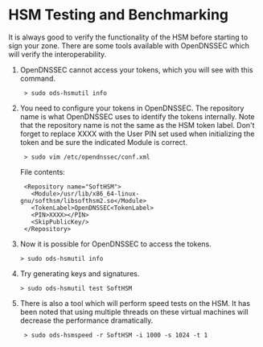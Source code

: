 # HSM Testing and Benchmarking

It is always good to verify the functionality of the HSM before starting
to sign your zone. There are some tools available with OpenDNSSEC which
will verify the interoperability.

1. OpenDNSSEC cannot access your tokens, which you will see with this command.

        > sudo ods-hsmutil info

2. You need to configure your tokens in OpenDNSSEC. The repository name
   is what OpenDNSSEC uses to identify the tokens internally. Note that
   the repository name is not the same as the HSM token label. Don't
   forget to replace XXXX with the User PIN set used when initializing
   the token and be sure the indicated Module is correct.

        > sudo vim /etc/opendnssec/conf.xml

    File contents:

        <Repository name="SoftHSM">
          <Module>/usr/lib/x86_64-linux-gnu/softhsm/libsofthsm2.so</Module>
          <TokenLabel>OpenDNSSEC<TokenLabel>
          <PIN>XXXX></PIN>
          <SkipPublicKey/>
        </Repository>

3.  Now it is possible for OpenDNSSEC to access the tokens.

        > sudo ods-hsmutil info

4.  Try generating keys and signatures.

        > sudo ods-hsmutil test SoftHSM

5. There is also a tool which will perform speed tests on the HSM. It
   has been noted that using multiple threads on these virtual machines
   will decrease the performance dramatically.

        > sudo ods-hsmspeed -r SoftHSM -i 1000 -s 1024 -t 1
